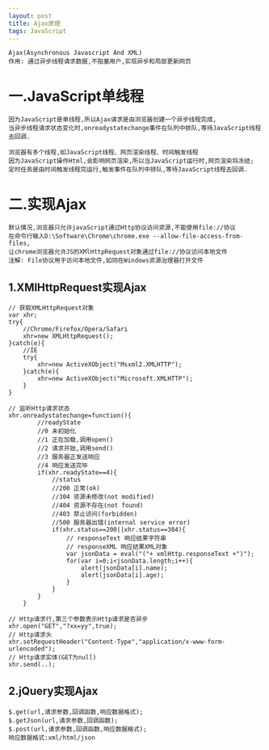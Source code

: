 ```yaml
---
layout: post
title: Ajax原理
tags: JavaScript
---
```

	Ajax(Asynchronous Javascript And XML)
	作用: 通过异步线程请求数据,不阻塞用户,实现异步和局部更新网页
	
# 一.JavaScript单线程
	因为JavaScript是单线程,所以Ajax请求是由浏览器创建一个异步线程完成,
	当异步线程请求状态变化时,onreadystatechange事件在队列中排队,等待JavaScript线程去回调.
	
	浏览器有多个线程,如JavaScript线程、网页渲染线程、时间触发线程
    因为JavaScript操作Html,会影响网页渲染,所以当JavaScript运行时,网页渲染将冻结;
	定时任务是由时间触发线程完运行,触发事件在队列中排队,等待JavaScript线程去回调.

# 二.实现Ajax	
	默认情况,浏览器只允许javaScript通过Http协议访问资源,不能使用file://协议
	在命令行输入D:\Software\Chrome\chrome.exe --allow-file-access-from-files,
	让chrome浏览器允许JS的XMlHttpRequest对象通过file://协议访问本地文件
	注解: File协议用于访问本地文件,如同在Windows资源治理器打开文件
	
## 1.XMlHttpRequest实现Ajax
	// 获取XMLHttpRequest对象
	var xhr;
	try{ 
		//Chrome/Firefox/Opera/Safari
		xhr=new XMLHttpRequest();
	}catch(e){
		//IE
		try{	
			xhr=new ActiveXObject("Msxml2.XMLHTTP");
		}catch(e){
			xhr=new ActiveXObject("Microsoft.XMLHTTP");
		}
	}
	
	// 监听Http请求状态
	xhr.onreadystatechange=function(){
			//readyState
			//0 未初始化
			//1 正在加载,调用open()
			//2 请求开始,调用send()
			//3 服务器正发送响应
			//4 响应发送完毕
			if(xhr.readyState==4){
				//status
				//200 正常(ok)
				//304 资源未修改(not modified)
				//404 资源不存在(not found)
				//403 禁止访问(forbidden)
				//500 服务器出错(internal service error)					
				if(xhr.status==200||xhr.status==304){
					// responseText 响应结果字符串
					// responseXML 响应结果XML对象
					var jsonData = eval("("+ xmlHttp.responseText +")");
					for(var i=0;i<jsonData.length;i++){
						alert(jsonData[i].name);
						alert(jsonData[i].age);
					}						
				}
			}
		}			
		
	// Http请求行,第三个参数表示Http请求是否异步
	xhr.open("GET","?xx=yy",true);
	// Http请求头
	xhr.setRequestHeader("Content-Type","application/x-www-form-urlencoded");
	// Http请求实体(GET为null)
	xhr.send(..);
		
## 2.jQuery实现Ajax
	$.get(url,请求参数,回调函数,响应数据格式);
	$.getJson(url,请求参数,回调函数);
	$.post(url,请求参数,回调函数,响应数据格式);
	响应数据格式:xml/html/json
